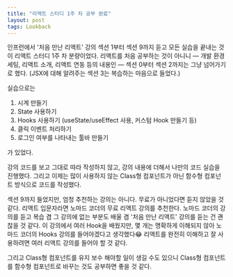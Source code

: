 ```yaml
---
title: "리액트 스터디 1주 차 공부 완료"
layout: post
tags: Lookback
---
```


인프런에서 '처음 만난 리액트' 강의 섹션 1부터 섹션 9까지 듣고 모든 실습을 끝내는 것이 리액트 스터디 1주 차 분량이었다.
리액트를 처음 공부하는 것이 아니니 ― 개발 환경 세팅, 리액트 소개, 리액트 연동 등의 내용인 ― 섹션 0부터 섹션 2까지는 그냥 넘어가기로 했다.
(JSX에 대해 알려주는 섹션 3는 복습하는 마음으로 들었다.)<br>

실습으로는 

1. 시계 만들기
2. State 사용하기
3. Hooks 사용하기 (useState/useEffect 사용, 커스텀 Hook 만들기 등)
4. 클릭 이벤트 처리하기
5. 로그인 여부를 나타내는 툴바 만들기

가 있었다.

강의 코드를 보고 그대로 따라 작성하지 않고, 강의 내용에 더해서 나만의 코드 실습을 진행했다.
그리고 이제는 많이 사용하지 않는 Class형 컴포넌트가 아닌 함수형 컴포넌트 방식으로 코드를 작성했다.

섹션 9까지 들었지만, 엄청 추천하는 강의는 아니다. 무료가 아니었다면 듣지 않았을 것 같다.
리액트 입문자라면 노마드 코더의 무료 리액트 강의를 추천한다.
노마드 코더의 강의를 듣고 복습 겸 그 강의에 없는 부분도 배울 겸 '처음 만난 리액트' 강의를 듣는 건 괜찮을 것 같다.
이 강의에서 여러 Hook을 배웠지만, 몇 개는 명확하게 이해되지 않아 노마드 코더의 Hooks 강의를 들어야겠다고 생각했다😂
리액트를 완전히 이해하고 잘 사용하려면 여러 리액트 강의를 들어야 할 것 같다. 

그리고 Class형 컴포넌트를 유지 보수 해야할 일이 생길 수도 있으니 Class형 컴포넌트를 함수형 컴포넌트로 바꾸는 것도 공부하면 좋을 것 같다.

<br>
<br>
